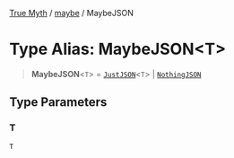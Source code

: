 [True Myth](../../index.md) / [maybe](../index.md) / MaybeJSON

# Type Alias: MaybeJSON\<T\>

> **MaybeJSON**\<`T`\> = [`JustJSON`](../interfaces/JustJSON.md)\<`T`\> \| [`NothingJSON`](../interfaces/NothingJSON.md)

## Type Parameters

### T

`T`
